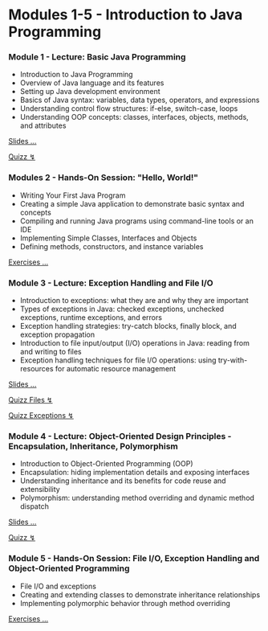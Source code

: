 
# Modules 1-5 - Introduction to Java Programming

### Module 1 - Lecture: Basic Java Programming

* Introduction to Java Programming
* Overview of Java language and its features
* Setting up Java development environment
* Basics of Java syntax: variables, data types, operators, and expressions
* Understanding control flow structures: if-else, switch-case, loops
* Understanding OOP concepts: classes, interfaces, objects, methods, and attributes

[Slides &hellip;](/slides/?01.md)

[Quizz ↯](https://questioneer.cthiebaud.com/q/01)

### Modules 2 - Hands-On Session: "Hello, World!"

* Writing Your First Java Program
* Creating a simple Java application to demonstrate basic syntax and concepts
* Compiling and running Java programs using command-line tools or an IDE
* Implementing Simple Classes, Interfaces and Objects
* Defining methods, constructors, and instance variables

[Exercises &hellip;](?/exercises/02.md)

### Module 3 - Lecture: Exception Handling and File I/O

* Introduction to exceptions: what they are and why they are important
* Types of exceptions in Java: checked exceptions, unchecked exceptions, runtime exceptions, and errors
* Exception handling strategies: try-catch blocks, finally block, and exception propagation
* Introduction to file input/output (I/O) operations in Java: reading from and writing to files
* Exception handling techniques for file I/O operations: using try-with-resources for automatic resource management

[Slides &hellip;](/slides/?03.md)

[Quizz Files ↯](https://questioneer.cthiebaud.com/q/03)

[Quizz Exceptions ↯](https://questioneer.cthiebaud.com/q/05)

### Module 4 - Lecture: Object-Oriented Design Principles - Encapsulation, Inheritance, Polymorphism

* Introduction to Object-Oriented Programming (OOP)
* Encapsulation: hiding implementation details and exposing interfaces
* Understanding inheritance and its benefits for code reuse and extensibility
* Polymorphism: understanding method overriding and dynamic method dispatch

[Slides &hellip;](/slides/?04.md)

[Quizz ↯](https://questioneer.cthiebaud.com/q/04)

### Module 5 - Hands-On Session: File I/O, Exception Handling and Object-Oriented Programming

* File I/O and exceptions 
* Creating and extending classes to demonstrate inheritance relationships
* Implementing polymorphic behavior through method overriding

[Exercises &hellip;](?/exercises/05.md)


